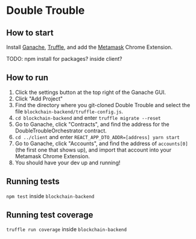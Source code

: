 # Double Trouble

## How to start
Install [Ganache](https://www.trufflesuite.com/ganache), [Truffle](https://www.trufflesuite.com/docs/truffle/getting-started/installation), and add the [Metamask](https://metamask.io/) Chrome Extension.

TODO: npm install for packages? inside client? 

## How to run
1. Click the settings button at the top right of the Ganache GUI.
2. Click "Add Project"
3. Find the directory where you git-cloned Double Trouble and select the file `blockchain-backend/truffle-config.js`.
4. `cd blockchain-backend` and enter `truffle migrate --reset`
5. Go to Ganache, click "Contracts", and find the address for the DoubleTroubleOrchestrator contract.
6. `cd ../client` and enter `REACT_APP_DTO_ADDR=[address] yarn start`
7. Go to Ganache, click "Accounts", and find the address of `accounts[0]` (the first one that shows up), and import that account into your Metamask Chrome Extension.
8. You should have your dev up and running!

## Running tests
`npm test` inside `blockchain-backend`

## Running test coverage
`truffle run coverage` inside `blockchain-backend`

